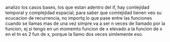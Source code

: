 analizo los casos bases, los que estan adentro del if, 
hay comlejidad temporal y complejidad espacial, para saber que comlejidad tienen veo su ecucacion de recurrencia, 
no importq lo que pase entre las funciones cuando se llamas mas de una vez simpre va a ser n veces de llamado por la funcion, ej si tengo en un momemto funcion de x elevado a la funcion de x en el tn es 2 fun de x, porque la llamo dos veces simlemente eso.
